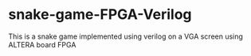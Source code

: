 # snake-game-FPGA-Verilog
This is a snake game implemented using verilog on a VGA screen using ALTERA board FPGA 
